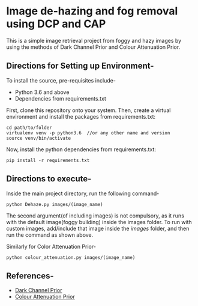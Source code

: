 # Image de-hazing and fog removal using DCP and CAP 

This is a simple image retrieval project from foggy and hazy images by using the methods of Dark Channel Prior and Colour Attenuation Prior. 

## Directions for Setting up Environment-

To install the source, pre-requisites include-

- Python 3.6 and above
- Dependencies from requirements.txt

First, clone this repository onto your system.
Then, create a virtual environment and install the packages from requirements.txt:
```
cd path/to/folder
virtualenv venv -p python3.6  //or any other name and version
source venv/bin/activate
```

Now, install the python dependencies from requirements.txt:
```
pip install -r requirements.txt
```

## Directions to execute-

Inside the main project directory, run the following command-

`python Dehaze.py images/(image_name) `

The second argument(of including images) is not compulsory, as it runs with the default image(foggy building) inside the images folder. To run with custom images, add/include that image inside the *images* folder, and then run the command as shown above.

Similarly for Color Attenuation Prior-

`python colour_attenuation.py images/(image_name)`

## References-

- [Dark Channel Prior](Dark_Channel_Prior.pdf)
- [Colour Attenuation Prior](Colour_Attenuation_Prior.pdf)
